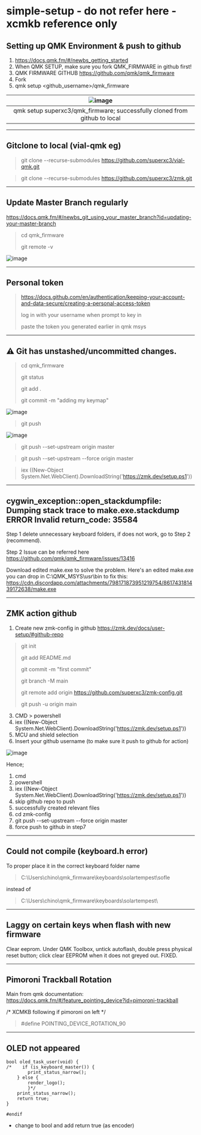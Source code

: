 # simple-setup - do not refer here - xcmkb reference only

## Setting up QMK Environment & push to github
1. https://docs.qmk.fm/#/newbs_getting_started
2. When QMK SETUP, make sure you fork QMK_FIRMWARE in github first!
3. QMK FIRMWARE GITHUB https://github.com/qmk/qmk_firmware
4. Fork
5. qmk setup <github_username>/qmk_firmware

|![image](https://user-images.githubusercontent.com/79617315/156263094-8f47d615-f63e-4930-85e6-6b13e366a2d5.png)|
|:--:|
|qmk setup superxc3/qmk_firmware; successfully cloned from github to local|

---
## Gitclone to local (vial-qmk eg)
> git clone --recurse-submodules https://github.com/superxc3/vial-qmk.git

> git clone --recurse-submodules https://github.com/superxc3/zmk.git

---
## Update Master Branch regularly
https://docs.qmk.fm/#/newbs_git_using_your_master_branch?id=updating-your-master-branch

 > cd qmk_firmware
 > 
 > git remote -v
 
![image](https://user-images.githubusercontent.com/79617315/156263488-c43c2600-6abf-41ef-8c17-2968902f718f.png)

---
## Personal token
> https://docs.github.com/en/authentication/keeping-your-account-and-data-secure/creating-a-personal-access-token
> 
> log in with your username when prompt to key in
> 
> paste the token you generated earlier in qmk msys
---
## ⚠ Git has unstashed/uncommitted changes.
> cd qmk_firmware
> 
> git status
> 
> git add .
> 
> git commit -m "adding my keymap"

![image](https://user-images.githubusercontent.com/79617315/156268287-45eb39a9-5243-4c56-8974-9da376a96d0e.png)

> git push

![image](https://user-images.githubusercontent.com/79617315/156268371-0da625ac-73a1-4f1b-a97b-1774786efec6.png)

> git push --set-upstream origin master

> git push --set-upstream --force origin master

> iex ((New-Object System.Net.WebClient).DownloadString('https://zmk.dev/setup.ps1'))

---
## cygwin_exception::open_stackdumpfile: Dumping stack trace to make.exe.stackdump ERROR Invalid return_code: 35584
Step 1 delete unnecessary keyboard folders, if does not work, go to Step 2 (recommend).

Step 2 Issue can be referred here https://github.com/qmk/qmk_firmware/issues/13416

Download edited make.exe to solve the problem. Here's an edited make.exe you can drop in C:\QMK_MSYS\usr\bin to fix this: https://cdn.discordapp.com/attachments/798171873951219754/861743181439172638/make.exe

---
## ZMK action github
1. Create new zmk-config in github https://zmk.dev/docs/user-setup/#github-repo

> git init
> 
> git add README.md
> 
> git commit -m "first commit"
> 
> git branch -M main
> 
> git remote add origin https://github.com/superxc3/zmk-config.git
> 
> git push -u origin main

3. CMD > powershell
4. iex ((New-Object System.Net.WebClient).DownloadString('https://zmk.dev/setup.ps1'))
5. MCU and shield selection
6. Insert your github username (to make sure it push to github for action)

![image](https://user-images.githubusercontent.com/79617315/156279207-8d3812c1-6fde-43b2-a3d9-fc532feecd48.png)

Hence;

1. cmd
2. powershell
3. iex ((New-Object System.Net.WebClient).DownloadString('https://zmk.dev/setup.ps1'))
4. skip github repo to push
5. successfully created relevant files
6. cd zmk-config
7. git push --set-upstream --force origin master
8. force push to github in step7

---
## Could not compile (keyboard.h error)

To proper place it in the correct keyboard folder name

> C:\Users\chino\qmk_firmware\keyboards\solartempest\sofle

instead of 
> C:\Users\chino\qmk_firmware\keyboards\solartempest\

---
## Laggy on certain keys when flash with new firmware

Clear eeprom. Under QMK Toolbox, untick autoflash, double press physical reset button; click clear EEPROM when it does not greyed out. FIXED.


---

## Pimoroni Trackball Rotation
Main from qmk documentation: https://docs.qmk.fm/#/feature_pointing_device?id=pimoroni-trackball

/* XCMKB following if pimoroni on left */
> #define POINTING_DEVICE_ROTATION_90

---

## OLED not appeared 
~~~
bool oled_task_user(void) {
/*    if (is_keyboard_master()) {
        print_status_narrow();
    } else {
        render_logo();
		}*/
	print_status_narrow();
    return true; 
}

#endif
~~~

* change to bool and add return true (as encoder)

